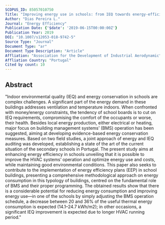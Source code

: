 ```yaml
---
SCOPUS_ID: 85057010750
Title: "Improving energy use in schools: from IEQ towards energy-efficient planning—method and in-field application to two case studies"
Author: "Dias Pereira L."
Journal: "Energy Efficiency"
Publication Date: {'$date': '2019-06-15T00:00:00Z'}
Publication Year: 2019
DOI: "10.1007/s12053-018-9742-5"
Source Type: "Journal"
Document Type: "ar"
Document Type Description: "Article"
Affliation: "Association for the Development of Industrial Aerodynamic"
Affliation Country: "Portugal"
Cited by count: 10
---
```


## Abstract
"Indoor environmental quality (IEQ) and energy conservation in schools are complex challenges. A significant part of the energy demand in these buildings addresses ventilation and temperature indoors. When confronted with money/energy constraints, the tendency of school boards is to cut on IEQ requirements, compromising the comfort of the occupants or worse, their health. Besides local energy production, either electrical or heating, major focus on building management systems’ (BMS) operation has been suggested, aiming at developing evidence-based energy conservation measures. Based on two field studies, a joint approach of energy and IEQ auditing was developed, establishing a state of the art of the current situation of the secondary schools in Portugal. The present study aims at enhancing energy efficiency in schools unveiling that it is possible to improve the HVAC systems’ operation and optimize energy use and costs, while maintaining good environmental conditions. This paper also seeks to contribute to the implementation of energy efficiency plans (EEP) in school buildings, presenting a comprehensive methodological approach on energy consumption in this typology of buildings, centred on the fundamental role of BMS and their proper programming. The obtained results show that there is a considerable potential for reducing energy consumption and improving energy use—in one of the schools by simply adjusting the BMS operation schedule, a decrease between 20 and 36% of the useful thermal energy consumption is expected (14.1–24.7 kWh/m2); in other occasions, a significant IEQ improvement is expected due to longer HVAC running period."
